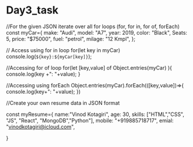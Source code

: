 # Day3_task

//For the given JSON iterate over all for loops (for, for in, for of, forEach)
const myCar={
   make: "Audi",
   model: "A7",
   year: 2019,
   color: "Black",
   Seats: 5,
   price: "$75000",
   fuel: "petrol",
   milage: "12 Kmpl",
};

// Access using for in loop
for(let key in myCar)
console.log(`${key}:${myCar[key]}`);



//Accessing for of loop
for(let [key,value] of Object.entries(myCar) ){
    console.log(key +": "+value);
}

//Accessing using forEach
Object.entries(myCar).forEach(([key,value])=>{
    console.log(key+": "+value);
})

//Create your own resume data in JSON format

const myResume={
    name:"Vinod Kotagiri",
    age: 30,
    skills: ["HTML","CSS", "JS", "React", "MongoDB","Python"],
    mobile: "+919885718717",
    emial: "vinodkotagiri@icloud.com",

}
